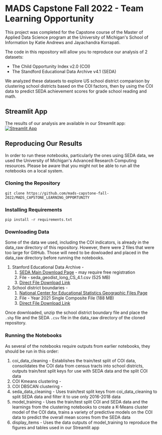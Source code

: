 # MADS Capstone Fall 2022 - Team Learning Opportunity
This project was completed for the Capstone course of the Master of Applied Data Science program at the University of Michigan's School of Information by Katie Andrews and Jayachandra Korrapati. 

The code in this repository will allow you to reproduce our analysis of 2 datasets:
- The Child Opportunity Index v2.0 (COI)
- The Standford Educational Data Archive v4.1 (SEDA)

We analyzed these datasets to explore US school district comparison by clustering school districts based on the COI factors, then by using the COI data to predict SEDA achievement scores for grade school reading and math.  

## Streamlit App
The results of our analysis are available in our Streamlit app: [![Streamlit App](https://static.streamlit.io/badges/streamlit_badge_black_white.svg)](https://child-opportunity-mads.streamlit.app)

## Reproducing Our Results
In order to run these notebooks, particularly the ones using SEDA data, we used the University of Michigan's Advanced Research Computing resources.  Please be aware that you might not be able to run all the notebooks on a local system. 

### Cloning the Repository

```
git clone https://github.com/mads-capstone-fall-2022/MADS_CAPSTONE_LEARNING_OPPORTUNITY
```

### Installing Requirements

```
pip install -r requirements.txt
```

### Downloading Data
Some of the data we used, including the COI indicators, is already in the data_raw directory of this repository.  However, there were 2 files that were too large for GitHub.  Those will need to be dowloaded and placed in the data_raw directory before running the notebooks.

1. Stanford Educational Data Archive - 
	1. [SEDA Main Download Page](https://edopportunity.org/get-the-data/seda-archive-downloads/) - may require free registration
	2. File - seda_geodist_long_CS_4.1.csv (525 MB)
	3. [Direct File Download Link](https://stacks.stanford.edu/file/druid:db586ns4974/seda_geodist_long_cs_4.1.csv)
2. School district boundaries - 
	1. [National Center for Educational Statistics Geographic Files Page](https://nces.ed.gov/programs/edge/Geographic/DistrictBoundaries)
	2. File - Year 2021 Single Composite File (188 MB)
	3. [Direct File Download Link](https://nces.ed.gov/programs/edge/data/EDGESCHOOLDISTRICT_TL21_SY2021.zip)

Once downloaded, unzip the school district boundary file and place the `.shp` file and the SEDA `.csv` file in the data_raw directory of the cloned repository.

### Running the Notebooks
As several of the notebooks require outputs from earlier notebooks, they should be run in this order:
1. coi_data_cleaning - Establishes the train/test split of COI data, consolidates the COI data from census tracts into school districts, outputs train/test split keys for use with SEDA data and the split COI data
2. COI Kmeans clustering - 
3. COI DBSCAN clustering - 
4. seda_data_cleaning - Uses train/test split keys from coi_data_cleaning to split SEDA data and filter it to use only 2016-2018 data
5. model_training - Uses the train/test split COI and SEDA data and the learnings from the clustering notebooks to create a K-Means cluster model of the COI data, trains a variety of predictive models on the COI data to predict the overall mean scores from the SEDA data
6. display_items - Uses the data outputs of model_training to reproduce the figures and tables used in our Streamlit app

